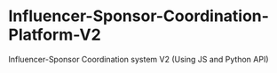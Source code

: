 # Influencer-Sponsor-Coordination-Platform-V2
Influencer-Sponsor Coordination system V2 (Using JS and Python API)
